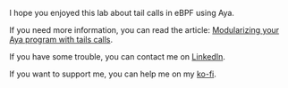 I hope you enjoyed this lab about tail calls in eBPF using Aya.

If you need more information, you can read the article: [Modularizing your Aya program with tails calls](https://dev.to/littlejo/enhancing-your-aya-program-with-ebpf-maps-4hdj).

If you have some trouble, you can contact me on [LinkedIn](https://www.linkedin.com/in/joseph-ligier-4b86632).

If you want to support me, you can help me on my [ko-fi](https://ko-fi.com/littlejo).
